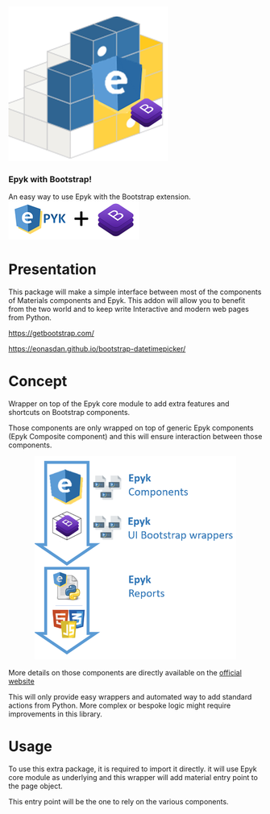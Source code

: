 
![](./epyk_bootstrap/static/images/logo.PNG)

### Epyk with Bootstrap!


An easy way to use Epyk with the Bootstrap extension.
![](https://raw.githubusercontent.com/epykure/epyk-bootstrap/master/epyk_bootstrap/static/images/epyk_bootstrap.ico)


Presentation
================================
This package will make a simple interface between most of the components of Materials components
and Epyk. This addon will allow you to benefit from the two world and to keep write Interactive and modern web pages from Python.

https://getbootstrap.com/

https://eonasdan.github.io/bootstrap-datetimepicker/

Concept
=======

Wrapper on top of the Epyk core module to add extra features and shortcuts on Bootstrap components.

Those components are only wrapped on top of generic Epyk components (Epyk Composite component) and this will ensure
interaction between those components.

<div align="center" >
    <img width=400 src="https://github.com/epykure/epyk-bootstrap/blob/master/epyk_bootstrap/static/images/extension.PNG?raw=true">
</div>

More details on those components are directly available on the [official website](https://getbootstrap.com/) 

This will only provide easy wrappers and automated way to add standard actions from Python.
More complex or bespoke logic might require improvements in this library.

Usage
=======

To use this extra package, it is required to import it directly. it will use Epyk core module as underlying and this
wrapper will add material entry point to the page object.

This entry point will be the one to rely on the various components.